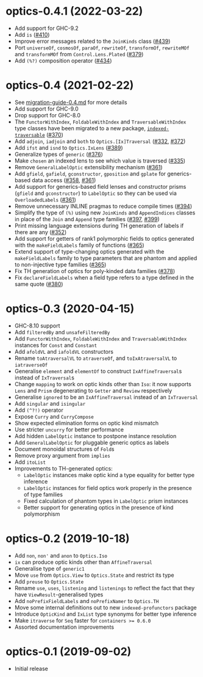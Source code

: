 # optics-0.4.1 (2022-03-22)
* Add support for GHC-9.2
* Add `is` ([#410](https://github.com/well-typed/optics/pull/410))
* Improve error messages related to the `JoinKinds` class
  ([#439](https://github.com/well-typed/optics/pull/439))
* Port `universeOf`, `cosmosOf`, `paraOf`, `rewriteOf`, `transformOf`,
  `rewriteMOf` and `transformMOf` from `Control.Lens.Plated`
  ([#379](https://github.com/well-typed/optics/pull/379))
* Add `(%?)` composition operator
  ([#434](https://github.com/well-typed/optics/pull/434))

# optics-0.4 (2021-02-22)
* See [migration-guide-0.4.md](https://github.com/well-typed/optics/blob/master/migration-guide-0.4.md) for more details
* Add support for GHC-9.0
* Drop support for GHC-8.0
* The `FunctorWithIndex`, `FoldableWithIndex` and `TraversableWithIndex` type
  classes have been migrated to a new package,
  [`indexed-traversable`](https://hackage.haskell.org/package/indexed-traversable)
  ([#370](https://github.com/well-typed/optics/pull/370))
* Add `adjoin`, `iadjoin` and `both` to `Optics.[Ix]Traversal`
  ([#332](https://github.com/well-typed/optics/pull/332),
   [#372](https://github.com/well-typed/optics/pull/372))
* Add `ifst` and `isnd` to `Optics.IxLens`
  ([#389](https://github.com/well-typed/optics/pull/389))
* Generalize types of `generic`
  ([#376](https://github.com/well-typed/optics/pull/376))
* Make `chosen` an indexed lens to see which value is traversed
  ([#335](https://github.com/well-typed/optics/pull/335))
* Remove `GeneralLabelOptic` extensibility mechanism
  ([#361](https://github.com/well-typed/optics/pull/361))
* Add `gfield`, `gafield`, `gconstructor`, `gposition` and `gplate` for
  generics-based data access
  ([#358](https://github.com/well-typed/optics/pull/358),
   [#361](https://github.com/well-typed/optics/pull/361))
* Add support for generics-based field lenses and constructor prisms (`gfield`
  and `gconstructor`) to `LabelOptic` so they can be used via `OverloadedLabels`
  ([#361](https://github.com/well-typed/optics/pull/361))
* Remove unnecessary INLINE pragmas to reduce compile times
  ([#394](https://github.com/well-typed/optics/pull/394))
* Simplify the type of `(%)` using new `JoinKinds` and `AppendIndices` classes
  in place of the `Join` and `Append` type families
  ([#397](https://github.com/well-typed/optics/pull/397),
   [#399](https://github.com/well-typed/optics/pull/399))
* Print missing language extensions during TH generation of labels if there are
  any ([#352](https://github.com/well-typed/optics/pull/352))
* Add support for getters of rank1 polymorphic fields to optics generated with
  the `makeFieldLabels` family of functions
  ([#365](https://github.com/well-typed/optics/pull/365))
* Extend support of type-changing optics generated with the `makeFieldLabels`
  family to type parameters that are phantom and applied to non-injective type
  families
  ([#365](https://github.com/well-typed/optics/pull/365))
* Fix TH generation of optics for poly-kinded data families
  ([#378](https://github.com/well-typed/optics/pull/378))
* Fix `declareFieldLabels` when a field type refers to a type defined in the
  same quote
  ([#380](https://github.com/well-typed/optics/pull/380))

# optics-0.3 (2020-04-15)
* GHC-8.10 support
* Add `filteredBy` and `unsafeFilteredBy`
* Add `FunctorWithIndex`, `FoldableWithIndex` and `TraversableWithIndex`
  instances for `Const` and `Constant`
* Add `afoldVL` and `iafoldVL` constructors
* Rename `toAtraversalVL` to `atraverseOf`, and `toIxAtraversalVL` to `iatraverseOf`
* Generalise `element` and `elementOf` to construct `IxAffineTraversal`s
  instead of `IxTraversal`s
* Change `mapping` to work on optic kinds other than `Iso`: it now supports
  `Lens` and `Prism` degenerating to `Getter` and `Review` respectively
* Generalise `ignored` to be an `IxAffineTraversal` instead of an `IxTraversal`
* Add `singular` and `isingular`
* Add `(^?!)` operator
* Expose `Curry` and `CurryCompose`
* Show expected elimination forms on optic kind mismatch
* Use stricter `uncurry` for better performance
* Add hidden `LabelOptic` instance to postpone instance resolution
* Add `GeneralLabelOptic` for pluggable generic optics as labels
* Document monoidal structures of `Fold`s
* Remove proxy argument from `implies`
* Add `itoList`
* Improvements to TH-generated optics:
  - `LabelOptic` instances make optic kind a type equality for better type inference
  - `LabelOptic` instances for field optics work properly in the presence of type families
  - Fixed calculation of phantom types in `LabelOptic` prism instances
  - Better support for generating optics in the presence of kind polymorphism

# optics-0.2 (2019-10-18)
* Add `non`, `non'` and `anon` to `Optics.Iso`
* `ix` can produce optic kinds other than `AffineTraversal`
* Generalise type of `generic1`
* Move `use` from `Optics.View` to `Optics.State` and restrict its type
* Add `preuse` to `Optics.State`
* Rename `use`, `uses`, `listening` and `listenings` to reflect the fact that
  they have `ViewResult`-generalised types
* Add `noPrefixFieldLabels` and `noPrefixNamer` to `Optics.TH`
* Move some internal definitions out to new `indexed-profunctors` package
* Introduce `OpticKind` and `IxList` type synonyms for better type inference
* Make `itraverse` for `Seq` faster for `containers >= 0.6.0`
* Assorted documentation improvements

# optics-0.1 (2019-09-02)
* Initial release
